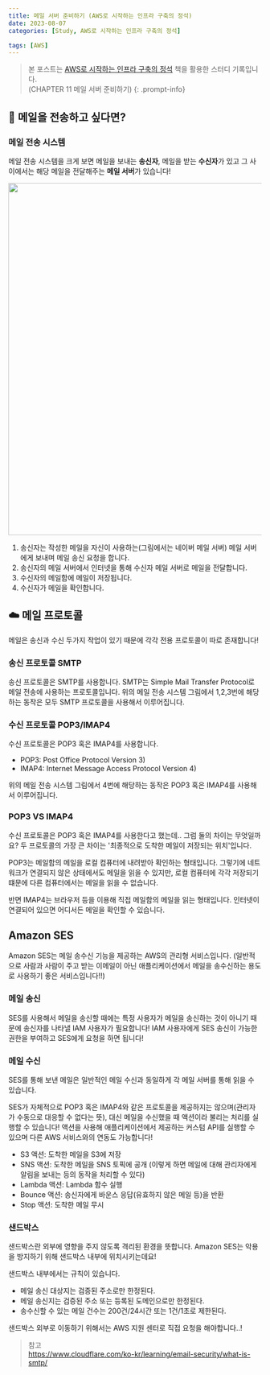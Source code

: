 ```yaml
---
title: 메일 서버 준비하기 (AWS로 시작하는 인프라 구축의 정석)
date: 2023-08-07
categories: [Study, AWS로 시작하는 인프라 구축의 정석]

tags: [AWS]
---
```


> 본 포스트는 [AWS로 시작하는 인프라 구축의 정석](https://www.yes24.com/Product/Goods/109747932) 책을 활용한 스터디 기록입니다. <br> (CHAPTER 11 메일 서버 준비하기)
{: .prompt-info}


## 📩 메일을 전송하고 싶다면?

### 메일 전송 시스템
메일 전송 시스템을 크게 보면 
메일을 보내는 **송신자**, 메일을 받는 **수신자**가 있고 그 사이에서는 해당 메일을 전달해주는 **메일 서버**가 있습니다!

<img src="https://velog.velcdn.com/images/chaerim1001/post/ebbf33f0-698f-4995-bc54-24ccb5f059dc/image.png" width=700/>

1. 송신자는 작성한 메일을 자신이 사용하는(그림에서는 네이버 메일 서버) 메일 서버에게 보내며 메일 송신 요청을 합니다.
2. 송신자의 메일 서버에서 인터넷을 통해 수신자 메일 서버로 메일을 전달합니다. 
3. 수신자의 메일함에 메일이 저장됩니다.
4. 수신자가 메일을 확인합니다.

## ☁️ 메일 프로토콜
메일은 송신과 수신 두가지 작업이 있기 때문에 각각 전용 프로토콜이 따로 존재합니다!

### 송신 프로토콜 SMTP
송신 프로토콜은 SMTP를 사용합니다.
SMTP는 Simple Mail Transfer Protocol로 메일 전송에 사용하는 프로토콜입니다.
위의 메일 전송 시스템 그림에서 1,2,3번에 해당하는 동작은 모두 SMTP 프로토콜을 사용해서 이루어집니다.

### 수신 프로토콜 POP3/IMAP4
수신 프로토콜은 POP3 혹은 IMAP4를 사용합니다.
* POP3: Post Office Protocol Version 3)
* IMAP4: Internet Message Access Protocol Version 4)

위의 메일 전송 시스템 그림에서 4번에 해당하는 동작은 POP3 혹은 IMAP4를 사용해서 이루어집니다.

### POP3 VS IMAP4
수신 프로토콜은 POP3 혹은 IMAP4를 사용한다고 했는데.. 그럼 둘의 차이는 무엇일까요?
두 프로토콜의 가장 큰 차이는 '최종적으로 도착한 메일이 저장되는 위치'입니다.

POP3는 메일함의 메일을 로컬 컴퓨터에 내려받아 확인하는 형태입니다. 그렇기에 네트워크가 연결되지 않은 상태에서도 메일을 읽을 수 있지만, 로컬 컴퓨터에 각각 저장되기 떄문에 다른 컴퓨터에서는 메일을 읽을 수 없습니다.

반면  IMAP4는 브라우저 등을 이용해 직접 메일함의 메일을 읽는 형태입니다. 인터넷이 연결되어 있으면 어디서든 메일을 확인할 수 있습니다.


## Amazon SES
Amazon SES는 메일 송수신 기능을 제공하는 AWS의 관리형 서비스입니다.
(일반적으로 사람과 사람이 주고 받는 이메일이 아닌 애플리케이션에서 메일을 송수신하는 용도로 사용하기 좋은 서비스입니다!!)                                                                                                                               
### 메일 송신
SES를 사용해서 메일을 송신할 때에는 특정 사용자가 메일을 송신하는 것이 아니기 때문에 송신자를 나타낼 IAM 사용자가 필요합니다!
IAM 사용자에게 SES 송신이 가능한 권한을 부여하고 SES에게 요청을 하면 됩니다!

### 메일 수신
SES를 통해 보낸 메일은 일반적인 메일 수신과 동일하게 각 메일 서버를 통해 읽을 수 있습니다.

SES가 자체적으로 POP3 혹은 IMAP4와 같은 프로토콜을 제공하지는 않으며(관리자가 수동으로 대응할 수 없다는 뜻), 대신 메일을 수신했을 때 액션이라 불리는 처리를 실행할 수 있습니다!
액션을 사용해 애플리케이션에서 제공하는 커스텀 API를 실행할 수 있으며 다른 AWS 서비스와의 연동도 가능합니다!

* S3 액션: 도착한 메일을 S3에 저장
* SNS 액션: 도착한 메일을 SNS 토픽에 공개 (이렇게 하면 메일에 대해 관리자에게 알림을 보내는 등의 동작을 처리할 수 있다)
* Lambda 액션: Lambda 함수 실행
* Bounce 액션: 송신자에게 바운스 응답(유효하지 않은 메일 등)을 반환
* Stop 액션: 도착한 메일 무시 

### 샌드박스
샌드박스란 외부에 영향을 주지 않도록 격리된 환경을 뜻합니다.
Amazon SES는 악용을 방지하기 위해 샌드박스 내부에 위치시키는데요!

샌드박스 내부에서는 규칙이 있습니다.

* 메일 송신 대상지는 검증된 주소로만 한정된다.
* 메일 송신지는 검증된 주소 또는 등록된 도메인으로만 한정된다.
* 송수신할 수 있는 메일 건수는 200건/24시간 또는 1건/1초로 제한된다.

샌드박스 외부로 이동하기 위해서는 AWS 지원 센터로 직접 요청을 해야합니다..!

> 참고 <br>
> https://www.cloudflare.com/ko-kr/learning/email-security/what-is-smtp/